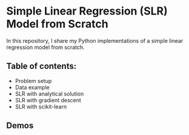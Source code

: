 # Simple Linear Regression (SLR) Model from Scratch

In this repository, I share my Python implementations of a simple linear regression model from scratch. 

## Table of contents:
- Problem setup
- Data example
- SLR with analytical solution
- SLR with gradient descent
- SLR with scikit-learn

## Demos


